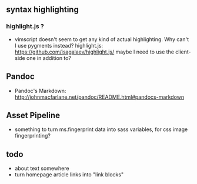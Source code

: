 ## syntax highlighting
### highlight.js ?
  - vimscript doesn't seem to get any kind of actual highlighting.  Why can't I use pygments instead?
    highlight.js: https://github.com/isagalaev/highlight.js/
    maybe I need to use the client-side one in addition to?

## Pandoc
- Pandoc's Markdown: http://johnmacfarlane.net/pandoc/README.html#pandocs-markdown

## Asset Pipeline
- something to turn ms.fingerprint data into sass variables, for css image fingerprinting?

## todo

- about text somewhere
- turn homepage article links into "link blocks"
